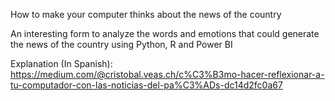 
How to make your computer thinks about the news of the country

An interesting form to analyze the words and emotions that could generate the news of the country using Python, R and Power BI

Explanation (In Spanish): https://medium.com/@cristobal.veas.ch/c%C3%B3mo-hacer-reflexionar-a-tu-computador-con-las-noticias-del-pa%C3%ADs-dc14d2fc0a67

